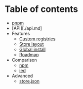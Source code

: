 # Table of contents

* [pnpm](../README.md)
* [API][./api.md]
* Features
  * [Custom registries](custom-registries.md)
  * [Store layout](store-layout.md)
  * [Global install](global-install.md)
  * [Roadmap](roadmap.md)
* Comparison
  * [npm](vs-npm.md)
  * [ied](vs-ied.md)
* Advanced
  * [store.json](store-json.md)
